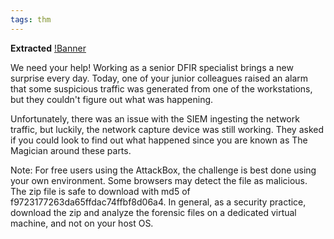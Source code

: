 ```yaml
---
tags: thm
---
```

**Extracted**
[!Banner](./src/uploads/extracted.png)


We need your help!
Working as a senior DFIR specialist brings a new surprise every day. Today, one of your junior colleagues raised an alarm that some suspicious traffic was generated from one of the workstations, but they couldn't figure out what was happening.

Unfortunately, there was an issue with the SIEM ingesting the network traffic, but luckily, the network capture device was still working. They asked if you could look to find out what happened since you are known as The Magician around these parts.

Note: For free users using the AttackBox, the challenge is best done using your own environment. Some browsers may detect the file as malicious. The zip file is safe to download with md5 of f9723177263da65ffdac74ffbf8d06a4. In general, as a security practice, download the zip and analyze the forensic files on a dedicated virtual machine, and not on your host OS.